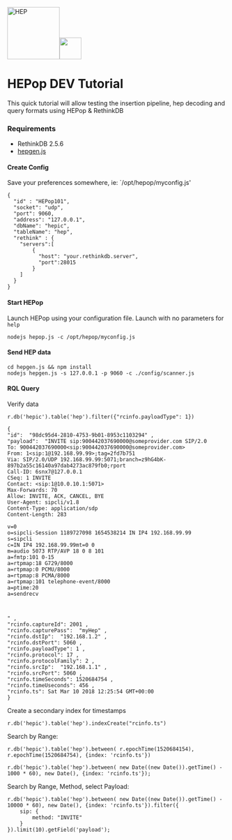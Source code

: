 <img src="http://i.imgur.com/RSUlFRa.gif" width="120" alt="HEP"><img src="https://d30y9cdsu7xlg0.cloudfront.net/png/30712-200.png" width=50>

# HEPop DEV Tutorial
This quick tutorial will allow testing the insertion pipeline, hep decoding and query formats using HEPop & RethinkDB

### Requirements
* RethinkDB 2.5.6
* [hepgen.js](http://github.com/sipcapture/hepgen.js)

#### Create Config
Save your preferences somewhere, ie: `/opt/hepop/myconfig.js'
```
{
  "id" : "HEPop101",
  "socket": "udp",
  "port": 9060,
  "address": "127.0.0.1",
  "dbName": "hepic",
  "tableName": "hep",
  "rethink" : {
	"servers":[
		{
		  "host": "your.rethinkdb.server",
		  "port":28015
		}
	]
  }
}

```

#### Start HEPop
Launch HEPop using your configuration file. Launch with no parameters for `help`
```
nodejs hepop.js -c /opt/hepop/myconfig.js 
```

#### Send HEP data
```
cd hepgen.js && npm install
nodejs hepgen.js -s 127.0.0.1 -p 9060 -c ./config/scanner.js
```

#### RQL Query
Verify data
```
r.db('hepic').table('hep').filter({"rcinfo.payloadType": 1})
```
```
{
"id":  "98dc95d4-2810-4753-9b01-8953c1103294" ,
"payload":  "INVITE sip:900442037690000@someprovider.com SIP/2.0
To: 900442037690000<sip:900442037690000@someprovider.com>
From: 1<sip:1@192.168.99.99>;tag=2fd7b751
Via: SIP/2.0/UDP 192.168.99.99:5071;branch=z9hG4bK-897b2a55c16140a97dab4273ac879fb0;rport
Call-ID: 6snx7@127.0.0.1
CSeq: 1 INVITE
Contact: <sip:1@10.0.10.1:5071>
Max-Forwards: 70
Allow: INVITE, ACK, CANCEL, BYE
User-Agent: sipcli/v1.8
Content-Type: application/sdp
Content-Length: 283

v=0
o=sipcli-Session 1189727098 1654538214 IN IP4 192.168.99.99
s=sipcli
c=IN IP4 192.168.99.99mt=0 0
m=audio 5073 RTP/AVP 18 0 8 101
a=fmtp:101 0-15
a=rtpmap:18 G729/8000
a=rtpmap:0 PCMU/8000
a=rtpmap:8 PCMA/8000
a=rtpmap:101 telephone-event/8000
a=ptime:20
a=sendrecv



" ,
"rcinfo.captureId": 2001 ,
"rcinfo.capturePass":  "myHep" ,
"rcinfo.dstIp":  "192.168.1.2" ,
"rcinfo.dstPort": 5060 ,
"rcinfo.payloadType": 1 ,
"rcinfo.protocol": 17 ,
"rcinfo.protocolFamily": 2 ,
"rcinfo.srcIp":  "192.168.1.1" ,
"rcinfo.srcPort": 5060 ,
"rcinfo.timeSeconds": 1520684754 ,
"rcinfo.timeUseconds": 456 ,
"rcinfo.ts": Sat Mar 10 2018 12:25:54 GMT+00:00
}
```


Create a secondary index for timestamps
```
r.db('hepic').table('hep').indexCreate("rcinfo.ts")
```

Search by Range:
```
r.db('hepic').table('hep').between( r.epochTime(1520684154), r.epochTime(1520684754), {index: 'rcinfo.ts'})
```
```
r.db('hepic').table('hep').between( new Date((new Date()).getTime() - 1000 * 60), new Date(), {index: 'rcinfo.ts'});
```

Search by Range, Method, select Payload:
```
r.db('hepic').table('hep').between( new Date((new Date()).getTime() - 10000 * 60), new Date(), {index: 'rcinfo.ts'}).filter({
    sip: {
        method: "INVITE"
    }
}).limit(10).getField('payload');
```
